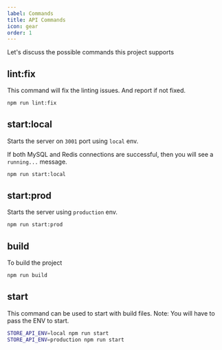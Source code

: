 ```yaml
---
label: Commands
title: API Commands
icon: gear
order: 1
---
```


Let's discuss the possible commands this project supports

## lint:fix
This command will fix the linting issues. And report if not fixed.

```bash
npm run lint:fix
```

## start:local
Starts the server on `3001` port using `local` env.

If both MySQL and Redis connections are successful, then you will see a `running...` message.

```bash
npm run start:local
```

## start:prod
Starts the server using `production` env.

```bash
npm run start:prod
```

## build
To build the project

```bash
npm run build
```

## start
This command can be used to start with build files. Note: You will have to pass the ENV to start.
```bash
STORE_API_ENV=local npm run start
STORE_API_ENV=production npm run start
```

